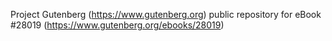 Project Gutenberg (https://www.gutenberg.org) public repository for eBook #28019 (https://www.gutenberg.org/ebooks/28019)
